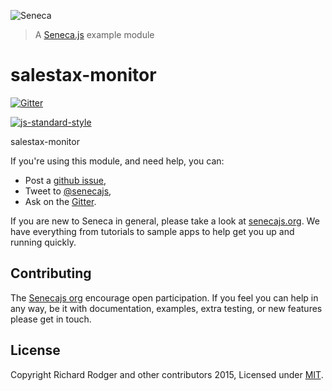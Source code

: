 ![Seneca](http://senecajs.org/files/assets/seneca-logo.png)
> A [Seneca.js][] example module

# salestax-monitor

[![Gitter][gitter-badge]][gitter-url]

[![js-standard-style][standard-badge]][standard-style]

salestax-monitor

If you're using this module, and need help, you can:

- Post a [github issue][],
- Tweet to [@senecajs][],
- Ask on the [Gitter][gitter-url].

If you are new to Seneca in general, please take a look at [senecajs.org][]. We have everything from
tutorials to sample apps to help get you up and running quickly.

## Contributing
The [Senecajs org][] encourage open participation. If you feel you can help in any way, be it with
documentation, examples, extra testing, or new features please get in touch.

## License
Copyright Richard Rodger and other contributors 2015, Licensed under [MIT][].

[gitter-badge]: https://badges.gitter.im/Join%20Chat.svg
[gitter-url]: https://gitter.im/senecajs/seneca
[standard-badge]: https://raw.githubusercontent.com/feross/standard/master/badge.png
[standard-style]: https://github.com/feross/standard

[MIT]: ./LICENSE
[Senecajs org]: https://github.com/senecajs/
[Seneca.js]: https://www.npmjs.com/package/seneca
[senecajs.org]: http://senecajs.org/
[github issue]: https://github.com/senecajs/salestax-example/issues
[@senecajs]: http://twitter.com/senecajs

